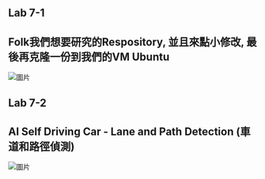 <H2>Lab 7-1 </H2>
<H2>Folk我們想要研究的Respository, 並且來點小修改, 最後再克隆一份到我們的VM Ubuntu</H2>

![圖片](https://user-images.githubusercontent.com/16370565/174464436-cef5ffa9-9038-45ab-abe3-23d005c29ad1.png)

<H2>Lab 7-2 </H2>
<H2>AI Self Driving Car - Lane and Path Detection (車道和路徑偵測)</H2>

![圖片](https://user-images.githubusercontent.com/16370565/174465144-ae12241f-1c6e-4399-9f09-74de52723f99.png)
